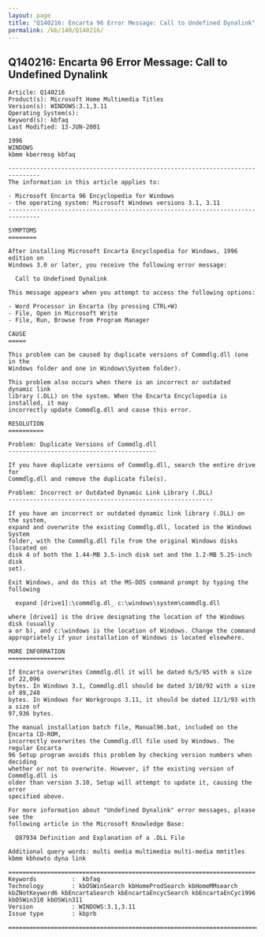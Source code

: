 ```yaml
---
layout: page
title: "Q140216: Encarta 96 Error Message: Call to Undefined Dynalink"
permalink: /kb/140/Q140216/
---
```


## Q140216: Encarta 96 Error Message: Call to Undefined Dynalink

	Article: Q140216
	Product(s): Microsoft Home Multimedia Titles
	Version(s): WINDOWS:3.1,3.11
	Operating System(s): 
	Keyword(s): kbfaq
	Last Modified: 13-JUN-2001
	
	1996
	WINDOWS
	kbmm kberrmsg kbfaq
	
	-------------------------------------------------------------------------------
	The information in this article applies to:
	
	- Microsoft Encarta 96 Encyclopedia for Windows 
	- the operating system: Microsoft Windows versions 3.1, 3.11 
	-------------------------------------------------------------------------------
	
	SYMPTOMS
	========
	
	After installing Microsoft Encarta Encyclopedia for Windows, 1996 edition on
	Windows 3.0 or later, you receive the following error message:
	
	  Call to Undefined Dynalink
	
	This message appears when you attempt to access the following options:
	
	- Word Processor in Encarta (by pressing CTRL+W)
	- File, Open in Microsoft Write
	- File, Run, Browse from Program Manager
	
	CAUSE
	=====
	
	This problem can be caused by duplicate versions of Commdlg.dll (one in the
	Windows folder and one in Windows\System folder).
	
	This problem also occurs when there is an incorrect or outdated dynamic link
	library (.DLL) on the system. When the Encarta Encyclopedia is installed, it may
	incorrectly update Commdlg.dll and cause this error.
	
	RESOLUTION
	==========
	
	Problem: Duplicate Versions of Commdlg.dll
	------------------------------------------
	
	If you have duplicate versions of Commdlg.dll, search the entire drive for
	Commdlg.dll and remove the duplicate file(s).
	
	Problem: Incorrect or Outdated Dynamic Link Library (.DLL)
	----------------------------------------------------------
	
	If you have an incorrect or outdated dynamic link library (.DLL) on the system,
	expand and overwrite the existing Commdlg.dll, located in the Windows System
	folder, with the Commdlg.dll file from the original Windows disks (located on
	disk 4 of both the 1.44-MB 3.5-inch disk set and the 1.2-MB 5.25-inch disk
	set).
	
	Exit Windows, and do this at the MS-DOS command prompt by typing the following
	
	  expand [drive1]:\commdlg.dl_ c:\windows\system\commdlg.dll
	
	where [drive1] is the drive designating the location of the Windows disk (usually
	a or b), and c:\windows is the location of Windows. Change the command
	appropriately if your installation of Windows is located elsewhere.
	
	MORE INFORMATION
	================
	
	If Encarta overwrites Commdlg.dll it will be dated 6/5/95 with a size of 22,096
	bytes. In Windows 3.1, Commdlg.dll should be dated 3/10/92 with a size of 89,248
	bytes. In Windows for Workgroups 3.11, it should be dated 11/1/93 with a size of
	97,936 bytes.
	
	The manual installation batch file, Manual96.bat, included on the Encarta CD-ROM,
	incorrectly overwrites the Commdlg.dll file used by Windows. The regular Encarta
	96 Setup program avoids this problem by checking version numbers when deciding
	whether or not to overwrite. However, if the existing version of Commdlg.dll is
	older than version 3.10, Setup will attempt to update it, causing the error
	specified above.
	
	For more information about "Undefined Dynalink" error messages, please see the
	following article in the Microsoft Knowledge Base:
	
	  Q87934 Definition and Explanation of a .DLL File
	
	Additional query words: multi media multimedia multi-media mmtitles kbmm kbhowto dyna link
	
	======================================================================
	Keywords          :  kbfaq
	Technology        : kbOSWinSearch kbHomeProdSearch kbHomeMMsearch kbZNotKeyword6 kbEncartaSearch kbEncartaEncycSearch kbEncartaEnCyc1996 kbOSWin310 kbOSWin311
	Version           : WINDOWS:3.1,3.11
	Issue type        : kbprb
	
	=============================================================================
	
